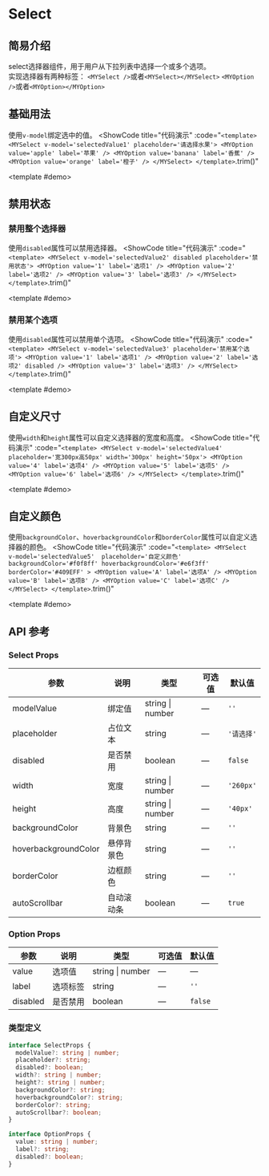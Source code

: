 # Select
## 简易介绍
select选择器组件，用于用户从下拉列表中选择一个或多个选项。<br />
实现选择器有两种标签：
`<MYSelect />`或者`<MYSelect></MYSelect>`
`<MYOption />`或者`<MYOption></MYOption>`

## 基础用法
使用`v-model`绑定选中的值。
<ShowCode
  title="代码演示"
  :code="`
<template>
    <MYSelect v-model='selectedValue1' placeholder='请选择水果'>
        <MYOption value='apple' label='苹果' />
        <MYOption value='banana' label='香蕉' />
        <MYOption value='orange' label='橙子' />
    </MYSelect>
</template>
  `.trim()"
>
  <template #demo>
    <div style="position: relative; z-index: 1000;">
      <MYSelect v-model="selectedValue1" placeholder="请选择水果">
          <MYOption value="apple" label="苹果" />
          <MYOption value="banana" label="香蕉" />
          <MYOption value="orange" label="橙子" />
      </MYSelect>
    </div>
  </template>
</ShowCode>

## 禁用状态
### 禁用整个选择器
使用`disabled`属性可以禁用选择器。
<ShowCode
  title="代码演示"
  :code="`
<template>
    <MYSelect v-model='selectedValue2' disabled placeholder='禁用状态'>
        <MYOption value='1' label='选项1' />
        <MYOption value='2' label='选项2' />
        <MYOption value='3' label='选项3' />
    </MYSelect>
</template>
  `.trim()"
>
  <template #demo>
    <div style="position: relative; z-index: 1000;">
      <MYSelect v-model="selectedValue2" disabled placeholder="禁用状态">
          <MYOption value="1" label="选项1" />
          <MYOption value="2" label="选项2" />
          <MYOption value="3" label="选项3" />
      </MYSelect>
    </div>
  </template>
</ShowCode>

### 禁用某个选项
使用`disabled`属性可以禁用单个选项。
<ShowCode
  title="代码演示"
  :code="`
<template>
    <MYSelect v-model='selectedValue3' placeholder='禁用某个选项'>
        <MYOption value='1' label='选项1' />
        <MYOption value='2' label='选项2' disabled />
        <MYOption value='3' label='选项3' />
    </MYSelect>
</template>
  `.trim()"
>
  <template #demo>
    <div style="position: relative; z-index: 1000;">
      <MYSelect v-model="selectedValue3" placeholder="禁用某个选项">
          <MYOption value="1" label="选项1" />
          <MYOption value="2" label="选项2" disabled />
          <MYOption value="3" label="选项3" />
      </MYSelect>
    </div>
  </template>
</ShowCode>

## 自定义尺寸
使用`width`和`height`属性可以自定义选择器的宽度和高度。
<ShowCode
  title="代码演示"
  :code="`
<template>
    <MYSelect v-model='selectedValue4' placeholder='宽300px高50px' width='300px' height='50px'>
        <MYOption value='4' label='选项4' />
        <MYOption value='5' label='选项5' />
        <MYOption value='6' label='选项6' />
    </MYSelect>
</template>
  `.trim()"
>
  <template #demo>
    <div style="position: relative; z-index: 1000;">
      <MYSelect v-model="selectedValue4" placeholder="宽300px高50px" width="300px" height="50px">
          <MYOption value="4" label="选项4" />
          <MYOption value="5" label="选项5" />
          <MYOption value="6" label="选项6" />
      </MYSelect>
    </div>
  </template>
</ShowCode>

## 自定义颜色
使用`backgroundColor`、`hoverbackgroundColor`和`borderColor`属性可以自定义选择器的颜色。
<ShowCode
  title="代码演示"
  :code="`
<template>
    <MYSelect 
        v-model='selectedValue5' 
        placeholder='自定义颜色'
        backgroundColor='#f0f8ff'
        hoverbackgroundColor='#e6f3ff'
        borderColor='#409EFF'
    >
        <MYOption value='A' label='选项A' />
        <MYOption value='B' label='选项B' />
        <MYOption value='C' label='选项C' />
    </MYSelect>
</template>
  `.trim()"
>
  <template #demo>
    <div style="position: relative; z-index: 1000;">
      <MYSelect 
          v-model="selectedValue5" 
          placeholder="自定义颜色"
          backgroundColor="#f0f8ff"
          hoverbackgroundColor="#e6f3ff"
          borderColor="#409EFF"
      >
          <MYOption value="A" label="选项A" />
          <MYOption value="B" label="选项B" />
          <MYOption value="C" label="选项C" />
      </MYSelect>
    </div>
  </template>
</ShowCode>

## API 参考

### Select Props
| 参数                | 说明             | 类型               | 可选值        | 默认值      |
|--------------------|------------------|-------------------|-------------|------------|
| modelValue         | 绑定值           | string \| number  | —           | `''`       |
| placeholder        | 占位文本         | string            | —           | `'请选择'` |
| disabled           | 是否禁用         | boolean           | —           | `false`    |
| width              | 宽度             | string \| number  | —           | `'260px'`  |
| height             | 高度             | string \| number  | —           | `'40px'`   |
| backgroundColor    | 背景色           | string            | —           | `''`       |
| hoverbackgroundColor| 悬停背景色       | string            | —           | `''`       |
| borderColor        | 边框颜色         | string            | —           | `''`       |
| autoScrollbar      | 自动滚动条       | boolean           | —           | `true`     |

### Option Props
| 参数      | 说明         | 类型               | 可选值      | 默认值    |
|----------|-------------|-------------------|-----------|----------|
| value    | 选项值       | string \| number  | —         | —        |
| label    | 选项标签     | string            | —         | `''`     |
| disabled | 是否禁用     | boolean           | —         | `false`  |

### 类型定义
```typescript
interface SelectProps {
  modelValue?: string | number;
  placeholder?: string;
  disabled?: boolean;
  width?: string | number;
  height?: string | number;
  backgroundColor?: string;
  hoverbackgroundColor?: string;
  borderColor?: string;
  autoScrollbar?: boolean;
}

interface OptionProps {
  value: string | number;
  label?: string;
  disabled?: boolean;
}
```
<script setup>
import { ref } from 'vue'
import MYSelect from '../../packages/components/select/src/select.vue'
import MYOption from '../../packages/components/select/src/option.vue' 
const selectedValue1 = ref('') 
const selectedValue2 = ref('') 
const selectedValue3 = ref('') 
const selectedValue4 = ref('') 
const selectedValue5 = ref('B') 
const selectedValue6 = ref('') 
</script>
